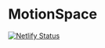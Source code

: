 # MotionSpace
[![Netlify Status](https://api.netlify.com/api/v1/badges/ee11dd7e-a239-43b5-ac17-1dcc93d5e98d/deploy-status)](https://app.netlify.com/sites/adamtanwer-portfolio-website/deploys)
